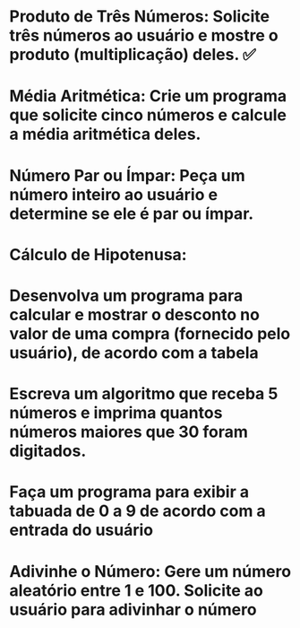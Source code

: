 # Produto de Três Números: Solicite três números ao usuário e mostre o produto  (multiplicação) deles. ✅

# Média Aritmética: Crie um programa que solicite cinco números e calcule a média aritmética deles.

# Número Par ou Ímpar: Peça um número inteiro ao usuário e determine se ele é par ou ímpar.

# Cálculo de Hipotenusa:

# Desenvolva um programa para calcular e mostrar o desconto no valor de uma  compra (fornecido pelo usuário), de acordo com a tabela

# Escreva um algoritmo que receba 5 números e imprima quantos números  maiores que 30 foram digitados.

# Faça um programa para exibir a tabuada de 0 a 9 de acordo com a entrada do usuário

# Adivinhe o Número: Gere um número aleatório entre 1 e 100. Solicite ao usuário para adivinhar o número
